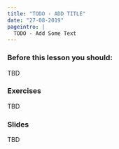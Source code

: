 ```yaml
---
title: "TODO - ADD TITLE"
date: "27-08-2019"
pageintro: |
  TODO - Add Some Text
---
```



### Before this lesson you should:
TBD
          
 ### Exercises
TBD
          
 ### Slides
TBD